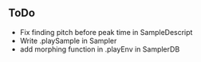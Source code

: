 ## ToDo ##

* Fix finding pitch before peak time in SampleDescript
* Write .playSample in Sampler
* add morphing function in .playEnv in SamplerDB 